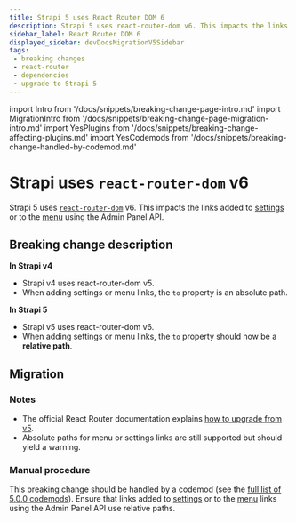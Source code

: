 ```yaml
---
title: Strapi 5 uses React Router DOM 6
description: Strapi 5 uses react-router-dom v6. This impacts the links added to Global Settings or to the Menu using the Admin Panel API.
sidebar_label: React Router DOM 6
displayed_sidebar: devDocsMigrationV5Sidebar
tags:
 - breaking changes
 - react-router
 - dependencies
 - upgrade to Strapi 5
---
```


import Intro from '/docs/snippets/breaking-change-page-intro.md'
import MigrationIntro from '/docs/snippets/breaking-change-page-migration-intro.md'
import YesPlugins from '/docs/snippets/breaking-change-affecting-plugins.md'
import YesCodemods from '/docs/snippets/breaking-change-handled-by-codemod.md'

# Strapi uses `react-router-dom` v6

Strapi 5 uses [`react-router-dom`](https://www.npmjs.com/package/react-router-dom) v6. This impacts the links added to [settings](/dev-docs/plugins/admin-panel-api#settings-api) or to the [menu](/dev-docs/plugins/admin-panel-api#menu-api) using the Admin Panel API.

 <Intro />

<YesPlugins />
<YesCodemods />

## Breaking change description

<SideBySideContainer>

<SideBySideColumn>

**In Strapi v4**

- Strapi v4 uses react-router-dom v5.
- When adding settings or menu links, the `to` property is an absolute path.

</SideBySideColumn>

<SideBySideColumn>

**In Strapi 5**

- Strapi v5 uses react-router-dom v6.
- When adding settings or menu links, the `to` property should now be a **relative path**.

</SideBySideColumn>

</SideBySideContainer>

## Migration

<MigrationIntro />

### Notes

- The official React Router documentation explains [how to upgrade from v5](https://reactrouter.com/en/main/upgrading/v5).
- Absolute paths for menu or settings links are still supported but should yield a warning.

### Manual procedure

This breaking change should be handled by a codemod (see the [full list of 5.0.0 codemods](https://github.com/strapi/strapi/tree/develop/packages/utils/upgrade/resources/codemods/5.0.0)).
Ensure that links added to [settings](/dev-docs/plugins/admin-panel-api#settings-api) or to the [menu](/dev-docs/plugins/admin-panel-api#menu-api) links using the Admin Panel API use relative paths.
